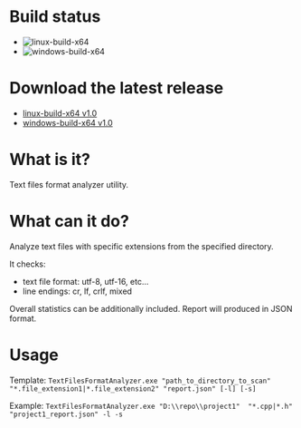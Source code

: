 # Build status
- ![linux-build-x64](https://github.com/AlexanderFurmenkov/TextFilesFormatAnalyzer/workflows/linux-build-x64/badge.svg)
- ![windows-build-x64](https://github.com/AlexanderFurmenkov/TextFilesFormatAnalyzer/workflows/windows-build-x64/badge.svg)

# Download the latest release
- [linux-build-x64 v1.0](https://github.com/AlexanderFurmenkov/TextFilesFormatAnalyzer/releases/download/v1.0/TextFilesFormatAnalyzer-linux-x64.zip)
- [windows-build-x64 v1.0](https://github.com/AlexanderFurmenkov/TextFilesFormatAnalyzer/releases/download/v1.0/TextFilesFormatAnalyzer-win10-x64.zip)

# What is it?
Text files format analyzer utility.

# What can it do?
Analyze text files with specific extensions from the specified directory.

It checks:
- text file format: utf-8, utf-16, etc...
- line endings: cr, lf, crlf, mixed

Overall statistics can be additionally included.
Report will produced in JSON format.

# Usage
Template:
```TextFilesFormatAnalyzer.exe "path_to_directory_to_scan"  "*.file_extension1|*.file_extension2" "report.json" [-l] [-s]```

Example:
```TextFilesFormatAnalyzer.exe "D:\\repo\\project1"  "*.cpp|*.h" "project1_report.json" -l -s```
